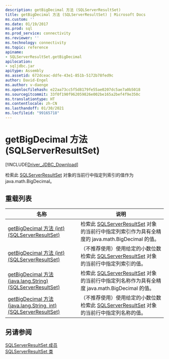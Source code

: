 ```yaml
---
description: getBigDecimal 方法 (SQLServerResultSet)
title: getBigDecimal 方法 (SQLServerResultSet) | Microsoft Docs
ms.custom: ''
ms.date: 01/19/2017
ms.prod: sql
ms.prod_service: connectivity
ms.reviewer: ''
ms.technology: connectivity
ms.topic: reference
apiname:
- SQLServerResultSet.getBigDecimal
apilocation:
- sqljdbc.jar
apitype: Assembly
ms.assetid: 672dceac-ddfe-43e1-851b-5172b78fed9c
author: David-Engel
ms.author: v-daenge
ms.openlocfilehash: e22aa73cc5f5d8179fe55ae0207dc5ae7a0b5018
ms.sourcegitcommit: 33f0f190f962059826e002be165a2bef4f9e350c
ms.translationtype: HT
ms.contentlocale: zh-CN
ms.lasthandoff: 01/30/2021
ms.locfileid: "99165718"
---
```

# <a name="getbigdecimal-method-sqlserverresultset"></a>getBigDecimal 方法 (SQLServerResultSet)
[!INCLUDE[Driver_JDBC_Download](../../../includes/driver_jdbc_download.md)]

  检索此 [SQLServerResultSet](../../../connect/jdbc/reference/sqlserverresultset-class.md) 对象的当前行中指定列索引的值作为 java.math.BigDecimal。  
  
## <a name="overload-list"></a>重载列表  
  
|名称|说明|  
|----------|-----------------|  
|[getBigDecimal 方法 (int) (SQLServerResultSet)](../../../connect/jdbc/reference/getbigdecimal-method-int-sqlserverresultset.md)|检索此 [SQLServerResultSet](../../../connect/jdbc/reference/sqlserverresultset-class.md) 对象的当前行中指定列索引作为具有全精度的 java.math.BigDecimal 的值。|  
|[getBigDecimal 方法 (int) (SQLServerResultSet)](../../../connect/jdbc/reference/getbigdecimal-method-int-int-sqlserverresultset.md)|（不推荐使用）使用给定的小数位数检索此 [SQLServerResultSet](../../../connect/jdbc/reference/sqlserverresultset-class.md) 对象的当前行中指定列索引的值。|  
|[getBigDecimal 方法 (java.lang.String) (SQLServerResultSet)](../../../connect/jdbc/reference/getbigdecimal-method-java-lang-string-sqlserverresultset.md)|检索此 [SQLServerResultSet](../../../connect/jdbc/reference/sqlserverresultset-class.md) 对象的当前行中指定列名称作为具有全精度 java.math.BigDecimal 的值。|  
|[getBigDecimal 方法 (java.lang.String, int) (SQLServerResultSet)](../../../connect/jdbc/reference/getbigdecimal-method-java-lang-string-int-sqlserverresultset.md)|（不推荐使用）使用给定的小数位数检索此 [SQLServerResultSet](../../../connect/jdbc/reference/sqlserverresultset-class.md) 对象的当前行中指定列名称的值。|  
  
## <a name="see-also"></a>另请参阅  
 [SQLServerResultSet 成员](../../../connect/jdbc/reference/sqlserverresultset-members.md)   
 [SQLServerResultSet 类](../../../connect/jdbc/reference/sqlserverresultset-class.md)  
  
  
